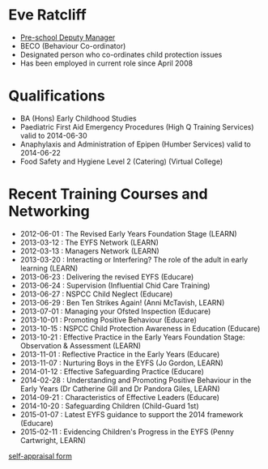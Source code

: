 # Eve Ratcliff #

* [Pre-school Deputy Manager](/staff/20140104-Job_Description-Pre-school_Deputy_Manager.pdf)
* BECO (Behaviour Co-ordinator)
* Designated person who co-ordinates child protection issues
* Has been employed in current role since April 2008

# Qualifications #

* BA (Hons) Early Childhood Studies
* Paediatric First Aid Emergency Procedures (High Q Training Services) valid to 2014-06-30
* Anaphylaxis and Administration of Epipen (Humber Services) valid to 2014-06-22
* Food Safety and Hygiene Level 2 (Catering) (Virtual College)

# Recent Training Courses and Networking #

* 2012-06-01 : The Revised Early Years Foundation Stage (LEARN)
* 2013-03-12 : The EYFS Network (LEARN)
* 2012-03-13 : Managers Network (LEARN)
* 2013-03-20 : Interacting or Interfering? The role of the adult in early learning (LEARN)
* 2013-06-23 : Delivering the revised EYFS (Educare)
* 2013-06-24 : Supervision (Influential Chid Care Training)
* 2013-06-27 : NSPCC Child Neglect (Educare)
* 2013-06-29 : Ben Ten Strikes Again! (Anni McTavish, LEARN)
* 2013-07-01 : Managing your Ofsted Inspection (Educare)
* 2013-10-01 : Promoting Positive Behaviour (Educare)
* 2013-10-15 : NSPCC Child Protection Awareness in Education (Educare)
* 2013-10-21 : Effective Practice in the Early Years Foundation Stage: Observation & Assessment (LEARN)
* 2013-11-01 : Reflective Practice in the Early Years (Educare)
* 2013-11-07 : Nurturing Boys in the EYFS (Jo Gordon, LEARN)
* 2014-01-12 : Effective Safeguarding Practice (Educare)
* 2014-02-28 : Understanding and Promoting Positive Behaviour in the Early Years (Dr Catherine Gill and Dr Pandora Giles, LEARN)
* 2014-09-21 : Characteristics of Effective Leaders (Educare)
* 2014-10-20 : Safeguarding Children (Child-Guard 1st)
* 2015-01-07 : Latest EYFS guidance to support the 2014 framework (Educare)
* 2015-02-11 : Evidencing Children's Progress in the EYFS (Penny Cartwright, LEARN)


[self-appraisal form](/staff/20130216-Appraisal_Form-Pre_School_Deputy_Manager-Eve_Ratcliff.pdf)

